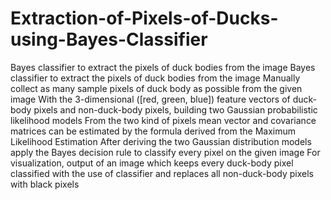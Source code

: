 # Extraction-of-Pixels-of-Ducks-using-Bayes-Classifier
Bayes classifier to extract the pixels of duck bodies from the image
Bayes classifier to extract the pixels of duck bodies from the image
Manually collect as many sample pixels of duck body as possible from the given image
With the 3-dimensional ([red, green, blue]) feature vectors of duck-body pixels and non-duck-body pixels, building two Gaussian probabilistic likelihood models
From the two kind of pixels mean vector and covariance matrices can be estimated by the formula derived from the Maximum Likelihood Estimation
After deriving the two Gaussian distribution models apply the Bayes decision rule to classify every pixel on the given image
For visualization, output of an image which keeps every duck-body pixel classified with the use of classifier and replaces all non-duck-body pixels with black pixels
